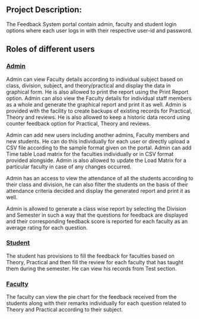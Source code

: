 ## Project Description:
The Feedback System portal contain admin, faculty and student login options where each
user logs in with their respective user-id and password.

## Roles of different users
### <u>Admin</u>
Admin can view Faculty details according to individual subject based on class, division,
subject, and theory/practical and display the data in graphical form. He is also allowed to
print the report using the Print Report option. Admin can also view the Faculty details for
individual staff members as a whole and generate the graphical report and print it as well.
Admin is provided with the facility to create backups of existing records for Practical, Theory
and reviews. He is also allowed to keep a historic data record using counter feedback option for Practical, Theory and reviews.

Admin can add new users including another admins, Faculty members and new students. He
can do this individually for each user or directly upload a CSV file according to the sample format given on the portal. Admin can add Time table Load matrix for the faculties
individually or in CSV format provided alongside. Admin is also allowed to update the Load Matrix for a particular faculty in case of any changes occurred.

Admin has an access to view the attendance of all the students according to their class and
division, he can also filter the students on the basis of their attendance criteria decided and
display the generated report and print it as well.

Admin is allowed to generate a class wise report by selecting the Division and Semester in
such a way that the questions for feedback are displayed and their corresponding feedback
score is reported for each faculty as an average rating for each question.

### <u>Student</u>
The student has provisions to fill the feedback for faculties based on Theory, Practical and
then fill the review for each faculty that has taught them during the semester. He can view his
records from Test section.

### <u>Faculty</u>
The faculty can view the pie chart for the feedback received from the students along with
their remarks individually for each question related to Theory and Practical according to their subject.
